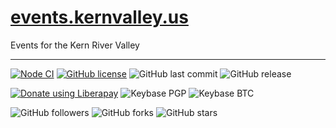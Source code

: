 # [events.kernvalley.us](https://events.kernvalley.us)
Events for the Kern River Valley
- - -
[![Node CI](https://github.com/kernvalley/events.kernvalley.us/workflows/Node%20CI/badge.svg)](https://github.com/kernvalley/events.kernvalley.us/actions?query=workflow%3A%22Node+CI%22)
[![GitHub license](https://img.shields.io/github/license/kernvalley/events.kernvalley.us.svg)](https://github.com/kernvalley/events.kernvalley.us/blob/master/LICENSE)
![GitHub last commit](https://img.shields.io/github/last-commit/kernvalley/events.kernvalley.us.svg)
![GitHub release](https://img.shields.io/github/release/kernvalley/events.kernvalley.us.svg)

[![Donate using Liberapay](https://img.shields.io/liberapay/receives/shgysk8zer0.svg?logo=liberapay)](https://liberapay.com/shgysk8zer0/donate "Donate using Liberapay")
![Keybase PGP](https://img.shields.io/keybase/pgp/shgysk8zer0.svg)
![Keybase BTC](https://img.shields.io/keybase/btc/shgysk8zer0.svg)

![GitHub followers](https://img.shields.io/github/followers/kernvalley.svg?style=social)
![GitHub forks](https://img.shields.io/github/forks/kernvalley/events.kernvalley.us.svg?style=social)
![GitHub stars](https://img.shields.io/github/stars/kernvalley/events.kernvalley.us.svg?style=social)
